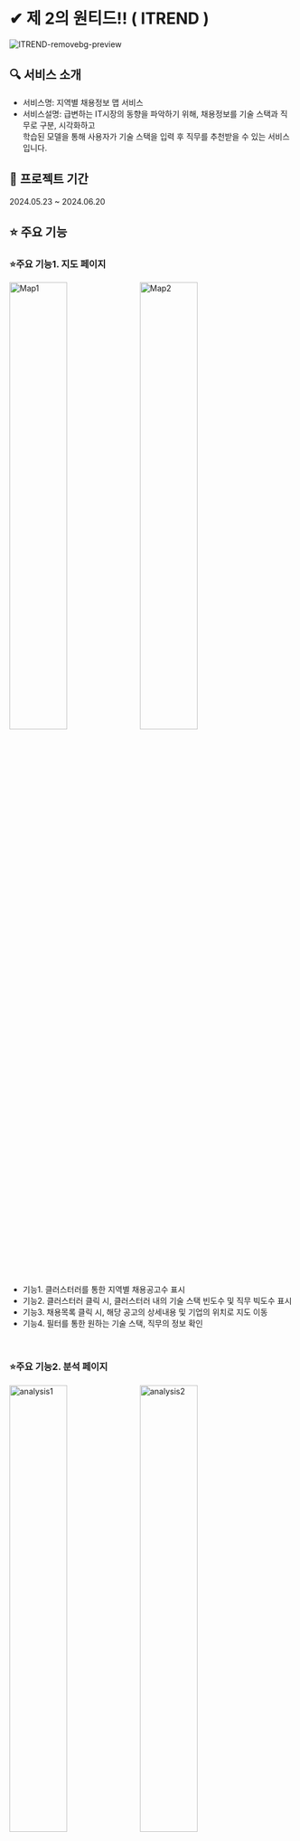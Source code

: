 # ✔ 제 2의 원티드!! ( ITREND )
![ITREND-removebg-preview](https://github.com/2024-SMHRD-KDT-BigData-23/ITrend/assets/155136608/bcedf88b-528e-4ac8-8e07-48bc5064287a)
## 🔍 서비스 소개
* 서비스명: 지역별 채용정보 맵 서비스
* 서비스설명: 급변하는 IT시장의 동향을 파악하기 위해, 채용정보를 기술 스택과 직무로 구분, 시각화하고 <br> 학습된 모델을 통해 사용자가 기술 스택을 입력 후 직무를 추천받을 수 있는 서비스 입니다.

## 📅 프로젝트 기간
2024.05.23 ~ 2024.06.20
<br>

## ⭐ 주요 기능
### ⭐주요 기능1. 지도 페이지
<div width="100%">
  <img alt="Map1" width="45%" src="https://github.com/2024-SMHRD-KDT-BigData-23/ITrend/assets/155136608/eaeab5d7-c99b-4ad9-b324-e48149aa12b3"/>
  <img alt="Map2" width="45%" src="https://github.com/2024-SMHRD-KDT-BigData-23/ITrend/assets/155136608/12de8d5b-7078-482f-9b64-98a92da5f6cf"/>
</div>

* 기능1. 클러스터러를 통한 지역별 채용공고수 표시
* 기능2. 클러스터러 클릭 시, 클러스터러 내의 기술 스택 빈도수 및 직무 빅도수 표시
* 기능3. 채용목록 클릭 시, 해당 공고의 상세내용 및 기업의 위치로 지도 이동
* 기능4. 필터를 통한 원하는 기술 스택, 직무의 정보 확인
<br>

### ⭐주요 기능2. 분석 페이지
<div width="100%">
  <img alt="analysis1" width="45%" src="https://github.com/2024-SMHRD-KDT-BigData-23/ITrend/assets/155136608/1ab279bb-e123-4750-bf2a-18e4e77a285b" >
  <img alt="analysis2" width="45%" src="https://github.com/2024-SMHRD-KDT-BigData-23/ITrend/assets/155136608/63ca374f-c3f0-4053-8181-5cfc4ffb417b">
</div>

* 기능1. 채용공고의 빈도수를 워드클라우드로 시각화
* 기능2. 기술 스택을 선택 후, 학습된 모델을 통한 직무 추천
<br>

## ⚙ 시스템 아키텍처
![Itrend시스템아키텍처](https://github.com/2024-SMHRD-KDT-BigData-23/ITrend/assets/155136608/300e73d8-7430-4f64-8b50-47644f59b012)

## ⛏ 기술스택
<table>
  <tr>
      <td>언어</td>
      <td>
        <img src="https://img.shields.io/badge/java-007396?style=for-the-badge&logo=java&logoColor=white"/>
        <img src="https://img.shields.io/badge/python-3776AB?style=for-the-badge&logo=python&logoColor=white"/>
        <img src="https://img.shields.io/badge/HTML5-E34F26?style=for-the-badge&logo=HTML5&logoColor=white"/>
        <img src="https://img.shields.io/badge/CSS3-1572B6?style=for-the-badge&logo=CSS3&logoColor=white"/>
        <img src="https://img.shields.io/badge/JavaScript-F7DF1E?style=for-the-badge&logo=JavaScript&logoColor=white"/>
      </td>
  </tr>
  <tr>
      <td>라이브러리</td>
      <td>
        <img src="https://img.shields.io/badge/springboot-6DB33F?style=for-the-badge&logo=springboot&logoColor=white"/>
        <img src="https://img.shields.io/badge/react-61DAFB?style=for-the-badge&logo=react&logoColor=black"/>
        <img src="https://img.shields.io/badge/chartdotjs-FF6384?style=for-the-badge&logo=chartdotjs&logoColor=black"/>
        <img src="https://img.shields.io/badge/axios-5A29E4?style=for-the-badge&logo=axios&logoColor=white"/>
        <img src="https://img.shields.io/badge/fontawesome-538DD7?style=for-the-badge&logo=fontawesome&logoColor=white"/>
      </td>
  </tr>
  <tr>
      <td>개발도구</td>
      <td>
        <img src="https://img.shields.io/badge/STS-6DB33F?style=for-the-badge&logo=springboot&logoColor=white"/>
        <img src="https://img.shields.io/badge/gradle-02303A?style=for-the-badge&logo=gradle&logoColor=white"/>
        <img src="https://img.shields.io/badge/visualstudiocode-007ACC?style=for-the-badge&logo=visualstudiocode&logoColor=white"/>
        <img src="https://img.shields.io/badge/Jupyter-F37626.svg?&style=for-the-badge&logo=Jupyter&logoColor=white"/>            
      </td>
  </tr>
  <tr>
      <td>서버환경</td>
      <td>
        <img src="https://img.shields.io/badge/apache tomcat-F8DC75?style=for-the-badge&logo=apachetomcat&logoColor=white"/>
        <img src="https://img.shields.io/badge/node.js-339933?style=for-the-badge&logo=Node.js&logoColor=white"/>
        <img src="https://img.shields.io/badge/flask-000000?style=for-the-badge&logo=flask&logoColor=white"/>
      </td>
  </tr>
  <tr>
      <td>데이터베이스</td>
      <td>
          <img src="https://img.shields.io/badge/mysql-4479A1?style=for-the-badge&logo=mysql&logoColor=white"/>
      </td>
  </tr>
  <tr>
      <td>협업</td>
      <td>
        <img src="https://img.shields.io/badge/git-F05032?style=for-the-badge&logo=git&logoColor=white"/>
        <img src="https://img.shields.io/badge/GitHub-181717?style=for-the-badge&logo=GitHub&logoColor=white"/>
      </td>
  </tr>
  <tr>
  </tr></table>
<br>

## ⚙ ER-Diagram.....
![ITrendER다이어그램](https://github.com/2024-SMHRD-KDT-BigData-23/ITrend/assets/155136608/b3ce975c-f9fb-4132-b360-c82c3ac4a4d7)
<br>

## 👨‍👩‍👦‍👦 팀원 역할
<table>
  <tr>
    <td align="center" width="20%"><img src="https://github.com/2024-SMHRD-KDT-BigData-23/ITrend/assets/155136608/b118b318-ab92-4251-9366-66771873f816" height="200"/></td>
    <td align="center" width="20%"><img src="https://i.namu.wiki/i/4b7hi0TTdKuXJqe6nErOp9ox3rpVOY1dv7YSBVQAUFln3KVJhkOhnNiyIRUt_Wjj03Nxl5ZxKfV9VB3Nr9J2Y1TooXGqs2ipeFC7MJJuUh-cirmSahlP8szgDS50LiV1u0sCl0Mtck5a9S4KSNO1sg.webp" height="200"/></td>
    <td align="center" width="20%"><img src="https://i.namu.wiki/i/4b7hi0TTdKuXJqe6nErOp9ox3rpVOY1dv7YSBVQAUFln3KVJhkOhnNiyIRUt_Wjj03Nxl5ZxKfV9VB3Nr9J2Y1TooXGqs2ipeFC7MJJuUh-cirmSahlP8szgDS50LiV1u0sCl0Mtck5a9S4KSNO1sg.webp" height="200"/></td>
    <td align="center" width="20%"><img src="https://i.namu.wiki/i/4b7hi0TTdKuXJqe6nErOp9ox3rpVOY1dv7YSBVQAUFln3KVJhkOhnNiyIRUt_Wjj03Nxl5ZxKfV9VB3Nr9J2Y1TooXGqs2ipeFC7MJJuUh-cirmSahlP8szgDS50LiV1u0sCl0Mtck5a9S4KSNO1sg.webp" height="200"/></td>
    <td align="center" width="20%"><img src="https://i.namu.wiki/i/nsfc7PdyZBYiDQIxy0QEOzGtRxRs0zilhZOACMjZm_OrA6Ma4MbN7sD1a09vB0AAVzQ6aTgnhpS5zplMO1h57IJAEsOxbIE0USrG2trzpYKqMb4A2oToDqQlPlvG69ryF_YvtaGm-O52QwEj7carvQ.webp" height="200"/></td>
  </tr>
  
  <tr>
    <td align="center"><strong>노승우</strong></td>
    <td align="center"><strong>김상원</strong></td>
    <td align="center"><strong>오인영</strong></td>
    <td align="center"><strong>이동주</strong></td>
    <td align="center"><strong>조은해</strong></td>
  </tr>
  <tr>
    <td align="center"><b>PM<br> Back-end<br> Front-end<br></b></td>
    <td align="center"><b>Front-end</b></td>
    <td align="center"><b>Front-end</b></td>
    <td align="center"><b>AI Modeling<br>Data Analysis</b></td>
    <td align="center"><b>UI&UX<br> Back-end</b></td>
  </tr>
  <tr>
    <td align="center"><a href="https://github.com/swnoh7" target='_blank'>GitHub</a></td>
    <td align="center"><a href="https://github.com/0310xxxxx" target='_blank'>GitHub</a></td>
    <td align="center"><a href="https://github.com/oin1230" target='_blank'>GitHub</a></td>
    <td align="center"><a href="https://github.com/dongju12" target='_blank'>GitHub</a></td>
    <td align="center"><a href="https://github.com/eee88" target='_blank'>GitHub</a></td>
  </tr>
  <tr>
    <td align="center"> 
      <b> 
        • 프로젝트 총괄 <br>  
        • 통합 개발환경 구축<br> 
        • 검색기능 구현<br> 
        • 분석페이지 CSS<br> 
        • DB 설계 및 구축<br>
        • 문서 작성<br>
      </b>
    </td>
    <td align="center">
      <b> 
        • 로그인/훠왼가입 CSS><br>
        • 레이아웃 설정<br> 
        • Chart.js 구현<br> 
      </b>
    </td>
    <td align="center">
      <b>
        • 지도페이지 레이아웃 설계<br>
        • 지도페이지 필터검색 기능 구현<br>
        • 카카오맵 API 클러스터러 구현<br> 
        • 헤더페이지 구현<br> 
        • 코드 리팩토링 담당<br>
      </b>
    </td>
    <td align="center">
      <b>
        • 채용공고 데이터 크롤링 및 전처리<br>
        • 자연어 처리 모델 구축(Bi-LSTM)<br> 
        • 공고 데이터 시각화<br> 
        • 직무추천 알고리즘 구현<br> 
        • PPT 제작<br> 
      </b>
    </td>
     <td align="center">
      <b>
        • 로그인/로그아웃/회원가입 구현<br>
        • 쿠키를 통한 권한 관리<br> 
        • 분석페이지 레이아웃<br> 
        • UI&UX 총괄<br> 
        • 카카오맵 API 구현<br> 
      </b>
    </td>
  </tr>
</table>


